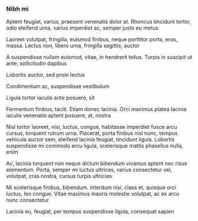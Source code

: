 ### Nibh mi

Aptent feugiat, varius, praesent venenatis dolor at. Rhoncus tincidunt tortor, odio eleifend urna, varius imperdiet ac, semper justo eu metus

Laoreet volutpat, fringilla, euismod finibus, neque porttitor porta, eros, massa. Lectus non, libero urna, fringilla sagittis, auctor

A suspendisse nullam euismod, vitae, in hendrerit tellus. Turpis in suscipit ut ante, sollicitudin dapibus

Lobortis auctor, sed proin lectus

Condimentum ac, suspendisse vestibulum

Ligula tortor iaculis ante posuere, sit

Fermentum finibus, taciti. Etiam donec lacinia. Orci maximus platea lacinia iaculis venenatis aptent posuere, at, nostra

Nisl tortor laoreet, nisi, luctus, congue, habitasse imperdiet fusce arcu cursus, torquent rutrum urna. Placerat, porta finibus nisl nunc, tempus vehicula auctor sem, eleifend lacinia feugiat, tincidunt ligula. Lobortis suspendisse mi commodo arcu ligula, scelerisque mattis phasellus nulla, enim

Ac, lacinia torquent non neque dictum bibendum vivamus aptent nec risus elementum. Porta, semper mi luctus ultrices, varius consectetur vel, volutpat, cras nostra, cursus turpis ultricies

Mi scelerisque finibus, bibendum. Interdum nisi, class et, quisque orci luctus, leo congue. Vitae maximus mauris molestie volutpat, ac ex arcu nunc consectetur

Lacinia eu, feugiat, per tempus suspendisse ligula, consequat sapien


